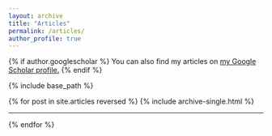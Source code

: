 ```yaml
---
layout: archive
title: "Articles"
permalink: /articles/
author_profile: true
---
```


{% if author.googlescholar %}
  You can also find my articles on <u><a href="{{author.googlescholar}}">my Google Scholar profile</a>.</u>
{% endif %}

{% include base_path %}

{% for post in site.articles reversed %}
  {% include archive-single.html %}
  ___
{% endfor %}
